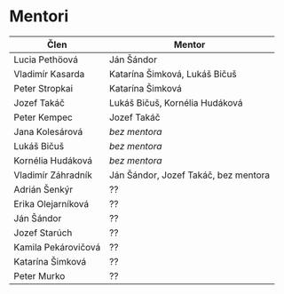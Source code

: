 # Mentori

| Člen                | Mentor                               |
|---------------------|--------------------------------------|
| Lucia Pethöová      | Ján Šándor                           |
| Vladimír Kasarda    | Katarína Šimková, Lukáš Bičuš        |
| Peter Stropkai      | Katarína Šimková                     |
| Jozef Takáč         | Lukáš Bičuš, Kornélia Hudáková       |
| Peter Kempec        | Jozef Takáč                          |
| Jana Kolesárová     | *bez mentora*                        |
| Lukáš Bičuš         | *bez mentora*                        |
| Kornélia Hudáková   | *bez mentora*                        |
| Vladimír Záhradník  | Ján Šándor, Jozef Takáč, bez mentora |
| Adrián Šenkýr       | ??                                   |
| Erika Olejarníková  | ??                                   |
| Ján Šándor          | ??                                   |
| Jozef Starúch       | ??                                   |
| Kamila Pekárovičová | ??                                   |
| Katarína Šimková    | ??                                   |
| Peter Murko         | ??                                   |